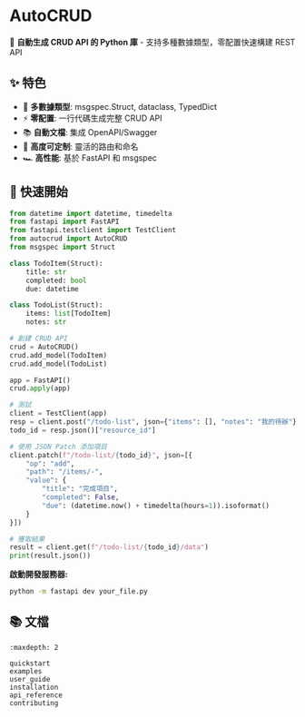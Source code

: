 # AutoCRUD

🚀 **自動生成 CRUD API 的 Python 庫** - 支持多種數據類型，零配置快速構建 REST API

## ✨ 特色

- 🎯 **多數據類型**: msgspec.Struct, dataclass, TypedDict
- ⚡ **零配置**: 一行代碼生成完整 CRUD API  
- 📚 **自動文檔**: 集成 OpenAPI/Swagger
- 🔧 **高度可定制**: 靈活的路由和命名
- 🏎️ **高性能**: 基於 FastAPI 和 msgspec

## 🚀 快速開始

```python
from datetime import datetime, timedelta
from fastapi import FastAPI
from fastapi.testclient import TestClient
from autocrud import AutoCRUD
from msgspec import Struct

class TodoItem(Struct):
    title: str
    completed: bool
    due: datetime

class TodoList(Struct):
    items: list[TodoItem]
    notes: str

# 創建 CRUD API
crud = AutoCRUD()
crud.add_model(TodoItem)
crud.add_model(TodoList)

app = FastAPI()
crud.apply(app)

# 測試
client = TestClient(app)
resp = client.post("/todo-list", json={"items": [], "notes": "我的待辦"})
todo_id = resp.json()["resource_id"]

# 使用 JSON Patch 添加項目
client.patch(f"/todo-list/{todo_id}", json=[{
    "op": "add", 
    "path": "/items/-",
    "value": {
        "title": "完成項目",
        "completed": False,
        "due": (datetime.now() + timedelta(hours=1)).isoformat()
    }
}])

# 獲取結果
result = client.get(f"/todo-list/{todo_id}/data")
print(result.json())
```

**啟動開發服務器:**
```bash
python -m fastapi dev your_file.py
```

## 📚 文檔

```{toctree}
:maxdepth: 2

quickstart
examples
user_guide
installation
api_reference
contributing
```